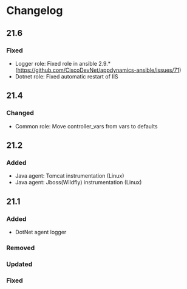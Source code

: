 
# Changelog

## 21.6

### Fixed

- Logger role: Fixed role in ansible 2.9.* (https://github.com/CiscoDevNet/appdynamics-ansible/issues/71)
- Dotnet role: Fixed automatic restart of IIS

## 21.4

### Changed

- Common role: Move controller_vars from vars to defaults

## 21.2

### Added

- Java agent: Tomcat instrumentation (Linux)
- Java agent: Jboss(Wildfly) instrumentation (Linux)

## 21.1

### Added

- DotNet agent logger 

### Removed
### Updated
### Fixed
